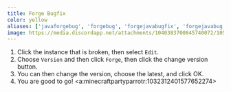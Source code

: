```yaml
---
title: Forge Bugfix
color: yellow
aliases: ['javaforgebug', 'forgebug', 'forgejavabugfix', 'forgejavabug']
image: https://media.discordapp.net/attachments/1040383700845740072/1057840239751729172/Fix.png
---
```


1. Click the instance that is broken, then select `Edit`.
2. Choose `Version` and then click `Forge`, then click the change version button.
3. You can then change the version, choose the latest, and click OK.
4. You are good to go! <a:minecraftpartyparrotr:1032312401577652274>
